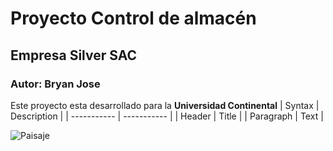 # Proyecto Control de almacén
## Empresa Silver SAC
### Autor: Bryan Jose
Este proyecto esta desarrollado para la **Universidad Continental**
| Syntax | Description |
| ----------- | ----------- |
| Header | Title |
| Paragraph | Text |

![Paisaje](https://github.com/BryanJbC/Prueba/blob/main/45TSOHPEO5H4ZAC5NHU4ZYBOMQ.avif)
